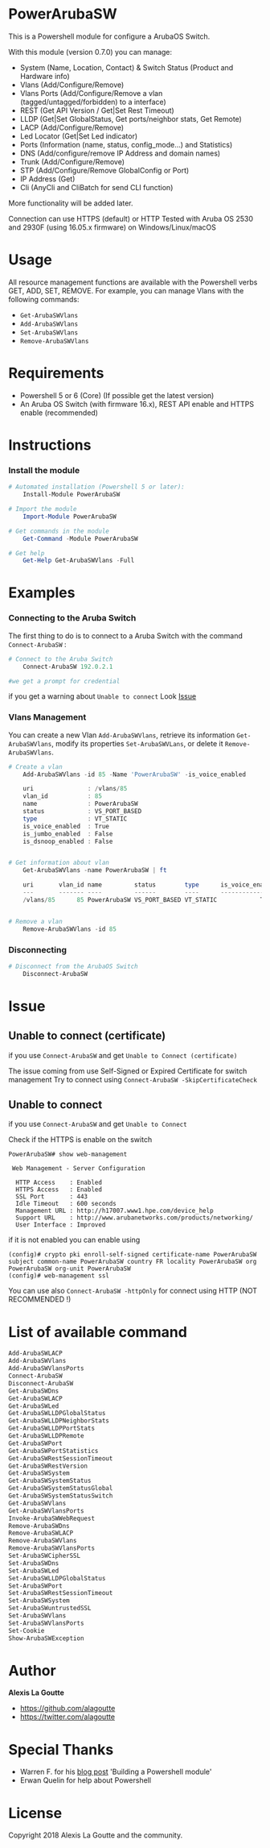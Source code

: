 
# PowerArubaSW

This is a Powershell module for configure a ArubaOS Switch.

With this module (version 0.7.0) you can manage:

- System (Name, Location, Contact) & Switch Status (Product and Hardware info)
- Vlans (Add/Configure/Remove)
- Vlans Ports (Add/Configure/Remove a vlan (tagged/untagged/forbidden) to a interface)
- REST (Get API Version / Get|Set Rest Timeout)
- LLDP (Get|Set GlobalStatus, Get ports/neighbor stats, Get Remote)
- LACP (Add/Configure/Remove)
- Led Locator (Get|Set Led indicator)
- Ports (Information (name, status, config_mode...) and Statistics)
- DNS (Add/configure/remove IP Address and domain names)
- Trunk (Add/Configure/Remove)
- STP (Add/Configure/Remove GlobalConfig or Port)
- IP Address (Get)
- Cli (AnyCli and CliBatch for send CLI function)

More functionality will be added later.

Connection can use HTTPS (default) or HTTP
Tested with Aruba OS 2530 and 2930F (using 16.05.x firmware) on Windows/Linux/macOS

# Usage

All resource management functions are available with the Powershell verbs GET, ADD, SET, REMOVE. 
For example, you can manage Vlans with the following commands:
- `Get-ArubaSWVlans`
- `Add-ArubaSWVlans`
- `Set-ArubaSWVlans`
- `Remove-ArubaSWVlans`

# Requirements

- Powershell 5 or 6 (Core) (If possible get the latest version)
- An Aruba OS Switch (with firmware 16.x), REST API enable and HTTPS enable (recommended)

# Instructions
### Install the module
```powershell
# Automated installation (Powershell 5 or later):
    Install-Module PowerArubaSW

# Import the module
    Import-Module PowerArubaSW

# Get commands in the module
    Get-Command -Module PowerArubaSW

# Get help
    Get-Help Get-ArubaSWVlans -Full
```

# Examples
### Connecting to the Aruba Switch

The first thing to do is to connect to a Aruba Switch with the command `Connect-ArubaSW` :

```powershell
# Connect to the Aruba Switch
    Connect-ArubaSW 192.0.2.1

#we get a prompt for credential
```
if you get a warning about `Unable to connect` Look [Issue](#Issue)


### Vlans Management

You can create a new Vlan `Add-ArubaSWVlans`, retrieve its information `Get-ArubaSWVlans`, modify its properties `Set-ArubaSWVLans`, or delete it `Remove-ArubaSWVlans`.

```powershell
# Create a vlan
    Add-ArubaSWVlans -id 85 -Name 'PowerArubaSW' -is_voice_enabled

    uri               : /vlans/85
    vlan_id           : 85
    name              : PowerArubaSW
    status            : VS_PORT_BASED
    type              : VT_STATIC
    is_voice_enabled  : True
    is_jumbo_enabled  : False
    is_dsnoop_enabled : False


# Get information about vlan
    Get-ArubaSWVlans -name PowerArubaSW | ft

    uri       vlan_id name         status        type      is_voice_enabled is_jumbo_enabled is_dsnoop_enabled is_management_vlan
    ---       ------- ----         ------        ----      ---------------- ---------------- ----------------- ------------------
    /vlans/85      85 PowerArubaSW VS_PORT_BASED VT_STATIC            True             False             False              False


# Remove a vlan
    Remove-ArubaSWVlans -id 85
```


### Disconnecting

```powershell
# Disconnect from the ArubaOS Switch
    Disconnect-ArubaSW
```

# Issue

## Unable to connect (certificate)
if you use `Connect-ArubaSW` and get `Unable to Connect (certificate)`

The issue coming from use Self-Signed or Expired Certificate for switch management
Try to connect using `Connect-ArubaSW -SkipCertificateCheck`

## Unable to connect
if you use `Connect-ArubaSW` and get `Unable to Connect`

Check if the HTTPS is enable on the switch

```code
PowerArubaSW# show web-management

 Web Management - Server Configuration

  HTTP Access    : Enabled
  HTTPS Access   : Enabled
  SSL Port       : 443
  Idle Timeout   : 600 seconds
  Management URL : http://h17007.www1.hpe.com/device_help
  Support URL    : http://www.arubanetworks.com/products/networking/
  User Interface : Improved
```
if it is not enabled you can enable using

```code
(config)# crypto pki enroll-self-signed certificate-name PowerArubaSW subject common-name PowerArubaSW country FR locality PowerArubaSW org PowerArubaSW org-unit PowerArubaSW
(config)# web-management ssl
```

You can use also `Connect-ArubaSW -httpOnly` for connect using HTTP (NOT RECOMMENDED !)

# List of available command
```powershell
Add-ArubaSWLACP
Add-ArubaSWVlans
Add-ArubaSWVlansPorts
Connect-ArubaSW
Disconnect-ArubaSW
Get-ArubaSWDns
Get-ArubaSWLACP
Get-ArubaSWLed
Get-ArubaSWLLDPGlobalStatus
Get-ArubaSWLLDPNeighborStats
Get-ArubaSWLLDPPortStats
Get-ArubaSWLLDPRemote
Get-ArubaSWPort
Get-ArubaSWPortStatistics
Get-ArubaSWRestSessionTimeout
Get-ArubaSWRestVersion
Get-ArubaSWSystem
Get-ArubaSWSystemStatus
Get-ArubaSWSystemStatusGlobal
Get-ArubaSWSystemStatusSwitch
Get-ArubaSWVlans
Get-ArubaSWVlansPorts
Invoke-ArubaSWWebRequest
Remove-ArubaSWDns
Remove-ArubaSWLACP
Remove-ArubaSWVlans
Remove-ArubaSWVlansPorts
Set-ArubaSWCipherSSL
Set-ArubaSWDns
Set-ArubaSWLed
Set-ArubaSWLLDPGlobalStatus
Set-ArubaSWPort
Set-ArubaSWRestSessionTimeout
Set-ArubaSWSystem
Set-ArubaSWuntrustedSSL
Set-ArubaSWVlans
Set-ArubaSWVlansPorts
Set-Cookie
Show-ArubaSWException
```

# Author

**Alexis La Goutte**
- <https://github.com/alagoutte>
- <https://twitter.com/alagoutte>

# Special Thanks

- Warren F. for his [blog post](http://ramblingcookiemonster.github.io/Building-A-PowerShell-Module/) 'Building a Powershell module'
- Erwan Quelin for help about Powershell

# License

Copyright 2018 Alexis La Goutte and the community.
